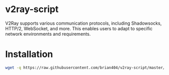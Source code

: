 # v2ray-script
V2Ray supports various communication protocols, including Shadowsocks, HTTP/2, WebSocket, and more. This enables users to adapt to specific network environments and requirements.

# Installation
```bash
wget -q https://raw.githubusercontent.com/brian404/v2ray-script/master/setup.sh && chmod +x setup.sh && ./setup.sh
